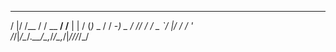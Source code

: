    _  __    __        __    _   ___     
  / |/ /__ / /  __ __/ /__ | | / (_)_ _ 
 /    / -_) _ \/ // / / _ `/ |/ / /  ' \
/_/|_/\__/_.__/\_,_/_/\_,_/|___/_/_/_/_/
